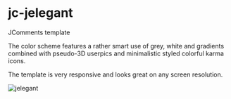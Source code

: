 # jc-jelegant
JComments template

The color scheme features a rather smart use of grey, white and gradients combined with pseudo-3D userpics and minimalistic styled colorful karma icons.

The template is very responsive and looks great on any screen resolution.

![jelegant](https://user-images.githubusercontent.com/3432048/147500515-0e1d3cdf-b71f-4f95-ad03-048e0b236fd6.jpg)
